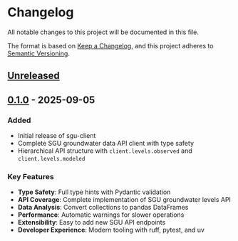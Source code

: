 # Changelog

All notable changes to this project will be documented in this file.

The format is based on [Keep a Changelog](https://keepachangelog.com/en/1.0.0/),
and this project adheres to [Semantic Versioning](https://semver.org/spec/v2.0.0.html).

## [Unreleased]

## [0.1.0] - 2025-09-05

### Added

- Initial release of sgu-client
- Complete SGU groundwater data API client with type safety
- Hierarchical API structure with `client.levels.observed` and `client.levels.modeled`

### Key Features

- **Type Safety**: Full type hints with Pydantic validation
- **API Coverage**: Complete implementation of SGU groundwater levels API
- **Data Analysis**: Convert collections to pandas DataFrames
- **Performance**: Automatic warnings for slower operations
- **Extensibility**: Easy to add new SGU API endpoints
- **Developer Experience**: Modern tooling with ruff, pytest, and uv

[Unreleased]: https://github.com/username/sgu-client/compare/v0.1.0...HEAD
[0.1.0]: https://github.com/username/sgu-client/releases/tag/v0.1.0
